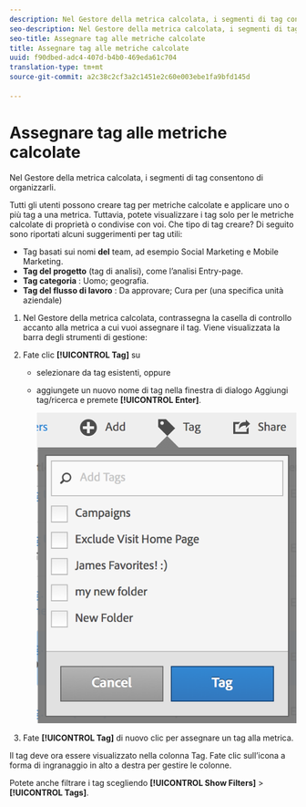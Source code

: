```yaml
---
description: Nel Gestore della metrica calcolata, i segmenti di tag consentono di organizzarli.
seo-description: Nel Gestore della metrica calcolata, i segmenti di tag consentono di organizzarli.
seo-title: Assegnare tag alle metriche calcolate
title: Assegnare tag alle metriche calcolate
uuid: f90dbed-adc4-407d-b4b0-469eda61c704
translation-type: tm+mt
source-git-commit: a2c38c2cf3a2c1451e2c60e003ebe1fa9bfd145d

---
```



# Assegnare tag alle metriche calcolate

Nel Gestore della metrica calcolata, i segmenti di tag consentono di organizzarli.

Tutti gli utenti possono creare tag per metriche calcolate e applicare uno o più tag a una metrica. Tuttavia, potete visualizzare i tag solo per le metriche calcolate di proprietà o condivise con voi. Che tipo di tag creare? Di seguito sono riportati alcuni suggerimenti per tag utili:

* Tag basati sui nomi **del** team, ad esempio Social Marketing e Mobile Marketing.
* **Tag del progetto** (tag di analisi), come l’analisi Entry-page.
* **Tag categoria** : Uomo; geografia.
* **Tag del flusso di lavoro** : Da approvare; Cura per (una specifica unità aziendale)

1. Nel Gestore della metrica calcolata, contrassegna la casella di controllo accanto alla metrica a cui vuoi assegnare il tag. Viene visualizzata la barra degli strumenti di gestione:
1. Fate clic **[!UICONTROL Tag]** su

   * selezionare da tag esistenti, oppure
   * aggiungete un nuovo nome di tag nella finestra di dialogo Aggiungi tag/ricerca e premete **[!UICONTROL Enter]**.

      ![](assets/cm_add_tags.png)

1. Fate **[!UICONTROL Tag]** di nuovo clic per assegnare un tag alla metrica.

Il tag deve ora essere visualizzato nella colonna Tag. Fate clic sull’icona a forma di ingranaggio in alto a destra per gestire le colonne.

Potete anche filtrare i tag scegliendo **[!UICONTROL Show Filters]** &gt; **[!UICONTROL Tags]**.
